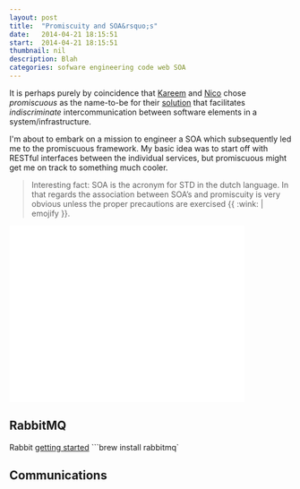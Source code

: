 ```yaml
---
layout: post
title:  "Promiscuity and SOA&rsquo;s"
date:   2014-04-21 18:15:51
start:  2014-04-21 18:15:51
thumbnail: nil
description: Blah
categories: sofware engineering code web SOA
---
```


It is perhaps purely by coincidence that [Kareem](https://github.com/kareemk) 
and [Nico](https://github.com/nviennot) chose _promiscuous_ as the name-to-be
for their [solution](https://github.com/promiscuous-io/promiscuous) that 
facilitates _indiscriminate_ intercommunication between software elements in a 
system/infrastructure.

I'm about to embark on a mission to engineer a SOA which subsequently led me to
the promiscuous framework. My basic idea was to start off with RESTful 
interfaces between the individual services, but promiscuous might get me on 
track to something much cooler.

<blockquote>
Interesting fact: SOA is the acronym for STD in the dutch language. In that 
regards the association between SOA&rsquo;s and promiscuity is very obvious unless
the proper precautions are exercised {{ :wink: | emojify }}.
</blockquote>

<div class="element video">
  <iframe width="420" height="315" src="//www.youtube.com/embed/KsiQXAXsQDQ" frameborder="0" allowfullscreen></iframe>
</div>

## RabbitMQ
Rabbit [getting started](http://rubyamqp.info/articles/getting_started/)
```brew install rabbitmq`

## Communications
